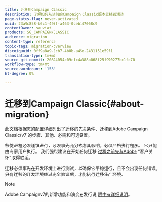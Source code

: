 ```yaml
---
title: 迁移到Campaign Classic
description: 了解如何从以前的Campaign Classic版本迁移到活动
page-status-flag: never-activated
uuid: 23a9c858-b6c1-495f-a463-0ceb147068c9
contentOwner: sauviat
products: SG_CAMPAIGN/CLASSIC
audience: migration
content-type: reference
topic-tags: migration-overview
discoiquuid: 0ff9a8a9-2cb7-4b0b-a45e-2431151e59f1
translation-type: tm+mt
source-git-commit: 20894054c09cfc4a388b068f25f990277bc1fc70
workflow-type: tm+mt
source-wordcount: '153'
ht-degree: 0%

---
```



# 迁移到Campaign Classic{#about-migration}

此文档根据您的配置详细列出了迁移的先决条件、迁移到Adobe Campaign Classic(v7)的步骤、其他、必需和可选设置。

移徙进程必须谨慎进行，必须事先充分考虑其影响，必须严格执行程序。 它只能由专家用户执行。 我们强烈建议在开始任何迁移 [过程之前先与Adobe](https://helpx.adobe.com/enterprise/admin-guide.html/enterprise/using/support-for-experience-cloud.ug.html) “客户关怀”取得联系。

迁移必须事先在开发环境上进行测试，以确保它平稳运行，且不会出现任何错误。 只有迁移的开发环境经过完全验证后，才能执行迁移生产环境。

>[!NOTE]
>
>Adobe Campaignv7的新增功能和演变在发行说 [明中有详细说明](../../rn/using/latest-release.md)。
